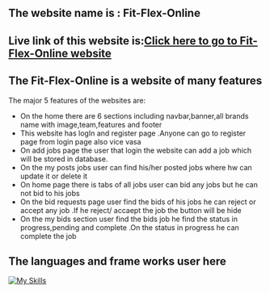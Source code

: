 ## The website name is :  Fit-Flex-Online
## Live link of this website is:[Click here to go to  Fit-Flex-Online website ](https://fitness-traker-ff4bf.web.app)

## The  Fit-Flex-Online is a website of many features

The major 5 features of the websites are:
* On the home there are 6 sections including navbar,banner,all brands name with image,team,features and footer
* This website has logIn and register page .Anyone can go to register page from login page also vice vasa
* On add  jobs page the user that login the website can add a job which will be stored in database.
* On the my posts jobs user can find his/her posted jobs where hw can update it or delete it
* On home page there is tabs of all jobs user can bid any jobs but he can not bid to his jobs
* On the bid requests page user find the bids of his jobs he can reject or accept any job .If he reject/ accaept the job the button will be hide
* On the my bids section user find the bids job he find the status in progress,pending and complete .On the status in progress he can complete  the job

## The languages and frame works user here
 [![My Skills](https://skillicons.dev/icons?i=js,html,css,firebase,express,mongodb,nodejs)](https://skillicons.dev)